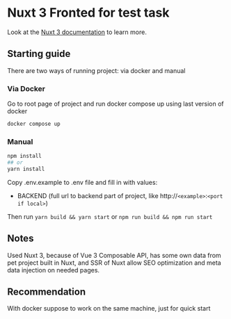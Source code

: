 # Nuxt 3 Fronted for test task

Look at the [Nuxt 3 documentation](https://nuxt.com/docs/getting-started/introduction) to learn more.

## Starting guide

There are two ways of running project: via docker and manual

### Via Docker

Go to root page of project and run docker compose up using last version of docker

```bash
docker compose up
```

### Manual

```bash
npm install
## or
yarn install
```

Copy .env.example to .env file and fill in with values:

- BACKEND (full url to backend part of project, like http://`<example>`:`<port if local>`)

Then run `yarn build && yarn start` or `npm run build && npm run start`

## Notes

Used Nuxt 3, because of Vue 3 Composable API,
has some own data from pet project built in Nuxt,
and SSR of Nuxt allow SEO optimization and meta data injection on needed pages.

## Recommendation

With docker suppose to work on the same machine, just for quick start
